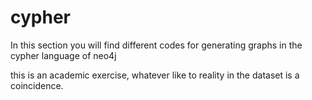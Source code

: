 # cypher
In this section you will find different codes for generating graphs in the cypher language of neo4j

this is an academic exercise, whatever like to reality in the dataset is a coincidence.
